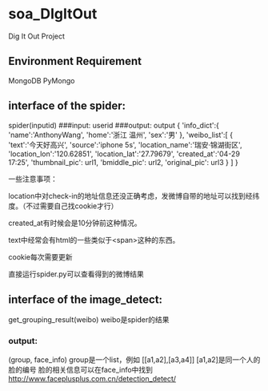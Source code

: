 # soa_DIgItOut
Dig It Out Project
## Environment Requirement
MongoDB
PyMongo
## interface of the spider:
spider(inputid)
###input:
	userid
###output:
	output {
		'info_dict':{
			'name':'AnthonyWang',
			'home':'浙江 温州',
			'sex':'男'
		},
		'weibo_list':[
			{
				'text':'今天好高兴',
				'source':'iphone 5s',
				'location_name':'瑞安·锦湖街区',
				'location_lon':'120.62851',
				'location_lat':'27.79679',
				'created_at':'04-29 17:25',
				'thumbnail_pic': url1,
				'bmiddle_pic': url2,
				'original_pic': url3
			}
		]
	}

一些注意事项：

location中对check-in的地址信息还没正确考虑，发微博自带的地址可以找到经纬度。（不过需要自己找cookie才行）

created_at有时候会是10分钟前这种情况。

text中经常会有html的一些类似于\<span\>这种的东西。

cookie每次需要更新

直接运行spider.py可以查看得到的微博结果

## interface of the image_detect:
get_grouping_result(weibo)
weibo是spider的结果
### output:
(group, face_info)
group是一个list，例如
\[\[a1,a2\],\[a3,a4\]\]
\[a1,a2\]是同一个人的脸的编号
脸的相关信息可以在face_info中找到
http://www.faceplusplus.com.cn/detection_detect/